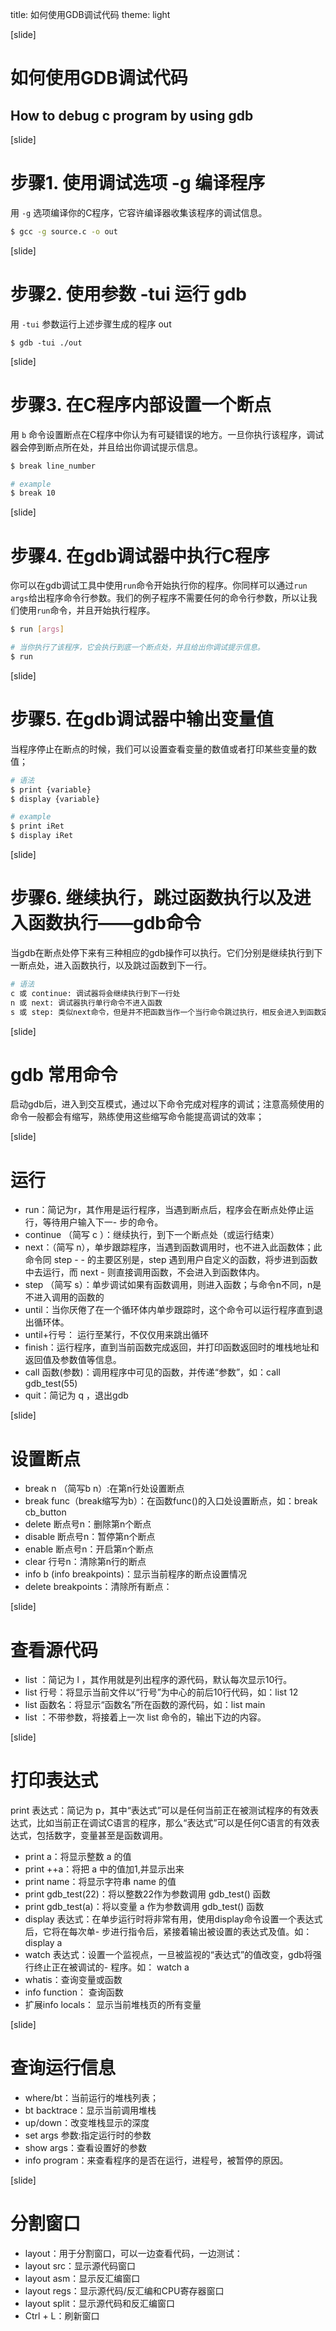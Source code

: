 title: 如何使用GDB调试代码
theme: light

[slide]
# 如何使用GDB调试代码
## How to debug c program by using gdb


[slide]
# 步骤1. 使用调试选项 -g 编译程序
用 `-g` 选项编译你的C程序，它容许编译器收集该程序的调试信息。
```bash
$ gcc -g source.c -o out
```


[slide]
# 步骤2. 使用参数 -tui 运行 gdb
用 `-tui` 参数运行上述步骤生成的程序 out
```
$ gdb -tui ./out
```


[slide]
# 步骤3. 在C程序内部设置一个断点
用 `b` 命令设置断点在C程序中你认为有可疑错误的地方。一旦你执行该程序，调试器会停到断点所在处，并且给出你调试提示信息。
```bash
$ break line_number

# example
$ break 10
```


[slide]
# 步骤4. 在gdb调试器中执行C程序
你可以在gdb调试工具中使用`run`命令开始执行你的程序。你同样可以通过`run args`给出程序命令行参数。我们的例子程序不需要任何的命令行参数，所以让我们使用`run`命令，并且开始执行程序。

```bash
$ run [args]

# 当你执行了该程序，它会执行到底一个断点处，并且给出你调试提示信息。
$ run
``` 


[slide]
# 步骤5. 在gdb调试器中输出变量值
当程序停止在断点的时候，我们可以设置查看变量的数值或者打印某些变量的数值；
```bash
# 语法
$ print {variable}
$ display {variable}

# example
$ print iRet
$ display iRet
```


[slide]
# 步骤6. 继续执行，跳过函数执行以及进入函数执行——gdb命令
当gdb在断点处停下来有三种相应的gdb操作可以执行。它们分别是继续执行到下一断点处，进入函数执行，以及跳过函数到下一行。
```bash
# 语法
c 或 continue: 调试器将会继续执行到下一行处
n 或 next: 调试器执行单行命令不进入函数
s 或 step: 类似next命令，但是并不把函数当作一个当行命令跳过执行，相反会进入到函数定义中一行一行的执行
```


[slide]
# gdb 常用命令
启动gdb后，进入到交互模式，通过以下命令完成对程序的调试；注意高频使用的命令一般都会有缩写，熟练使用这些缩写命令能提高调试的效率；


[slide]
# 运行
- run：简记为r，其作用是运行程序，当遇到断点后，程序会在断点处停止运行，等待用户输入下一- 步的命令。
- continue （简写 c ）：继续执行，到下一个断点处（或运行结束）
- next：（简写 n），单步跟踪程序，当遇到函数调用时，也不进入此函数体；此命令同 step - - 的主要区别是，step 遇到用户自定义的函数，将步进到函数中去运行，而 next - 则直接调用函数，不会进入到函数体内。
- step （简写 s）：单步调试如果有函数调用，则进入函数；与命令n不同，n是不进入调用的函数的
- until：当你厌倦了在一个循环体内单步跟踪时，这个命令可以运行程序直到退出循环体。
- until+行号： 运行至某行，不仅仅用来跳出循环
- finish：运行程序，直到当前函数完成返回，并打印函数返回时的堆栈地址和返回值及参数值等信息。
- call 函数(参数)：调用程序中可见的函数，并传递“参数”，如：call gdb_test(55)
- quit：简记为 q ，退出gdb


[slide]
# 设置断点
- break n （简写b n）:在第n行处设置断点
- break func（break缩写为b）：在函数func()的入口处设置断点，如：break cb_button
- delete 断点号n：删除第n个断点
- disable 断点号n：暂停第n个断点
- enable 断点号n：开启第n个断点
- clear 行号n：清除第n行的断点
- info b (info breakpoints)：显示当前程序的断点设置情况
- delete breakpoints：清除所有断点：


[slide]
# 查看源代码
- list ：简记为 l ，其作用就是列出程序的源代码，默认每次显示10行。
- list 行号：将显示当前文件以“行号”为中心的前后10行代码，如：list 12
- list 函数名：将显示“函数名”所在函数的源代码，如：list main
- list ：不带参数，将接着上一次 list 命令的，输出下边的内容。


[slide]
# 打印表达式
print 表达式：简记为 p，其中“表达式”可以是任何当前正在被测试程序的有效表达式，比如当前正在调试C语言的程序，那么“表达式”可以是任何C语言的有效表达式，包括数字，变量甚至是函数调用。

- print a：将显示整数 a 的值
- print ++a：将把 a 中的值加1,并显示出来
- print name：将显示字符串 name 的值
- print gdb_test(22)：将以整数22作为参数调用 gdb_test() 函数
- print gdb_test(a)：将以变量 a 作为参数调用 gdb_test() 函数
- display 表达式：在单步运行时将非常有用，使用display命令设置一个表达式后，它将在每次单- 步进行指令后，紧接着输出被设置的表达式及值。如： display a
- watch 表达式：设置一个监视点，一旦被监视的“表达式”的值改变，gdb将强行终止正在被调试的- 程序。如： watch a
- whatis：查询变量或函数
- info function： 查询函数
- 扩展info locals： 显示当前堆栈页的所有变量


[slide]
# 查询运行信息
- where/bt：当前运行的堆栈列表；
- bt backtrace：显示当前调用堆栈
- up/down：改变堆栈显示的深度
- set args 参数:指定运行时的参数
- show args：查看设置好的参数
- info program：来查看程序的是否在运行，进程号，被暂停的原因。


[slide]
# 分割窗口
- layout：用于分割窗口，可以一边查看代码，一边测试：
- layout src：显示源代码窗口
- layout asm：显示反汇编窗口
- layout regs：显示源代码/反汇编和CPU寄存器窗口
- layout split：显示源代码和反汇编窗口
- Ctrl + L：刷新窗口